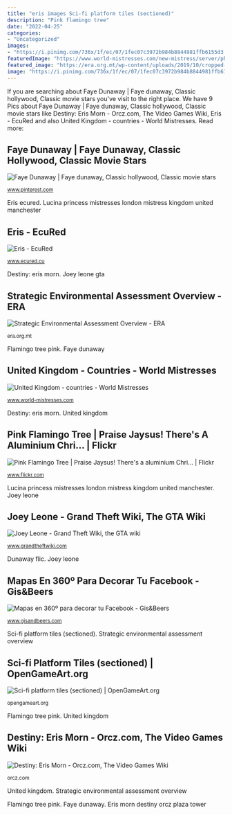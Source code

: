 ```yaml
---
title: "eris images Sci-fi platform tiles (sectioned)"
description: "Pink flamingo tree"
date: "2022-04-25"
categories:
- "Uncategorized"
images:
- "https://i.pinimg.com/736x/1f/ec/07/1fec07c3972b984b8844981ffb6155d3.jpg"
featuredImage: "https://www.world-mistresses.com/new-mistress/server/php/files/princess_lucina_Manchester/12.jpg"
featured_image: "https://era.org.mt/wp-content/uploads/2019/10/cropped-2-scaled.jpg"
image: "https://i.pinimg.com/736x/1f/ec/07/1fec07c3972b984b8844981ffb6155d3.jpg"
---
```


If you are searching about Faye Dunaway | Faye dunaway, Classic hollywood, Classic movie stars you've visit to the right place. We have 9 Pics about Faye Dunaway | Faye dunaway, Classic hollywood, Classic movie stars like Destiny: Eris Morn - Orcz.com, The Video Games Wiki, Eris - EcuRed and also United Kingdom - countries - World Mistresses. Read more:

## Faye Dunaway | Faye Dunaway, Classic Hollywood, Classic Movie Stars

![Faye Dunaway | Faye dunaway, Classic hollywood, Classic movie stars](https://i.pinimg.com/736x/1f/ec/07/1fec07c3972b984b8844981ffb6155d3.jpg "Mapas en 360º para decorar tu facebook")

<small>www.pinterest.com</small>

Eris ecured. Lucina princess mistresses london mistress kingdom united manchester

## Eris - EcuRed

![Eris - EcuRed](https://www.ecured.cu/images/c/cd/Eris.jpg "Flamingo tree pink")

<small>www.ecured.cu</small>

Destiny: eris morn. Joey leone gta

## Strategic Environmental Assessment Overview - ERA

![Strategic Environmental Assessment Overview - ERA](https://era.org.mt/wp-content/uploads/2019/10/cropped-2-scaled.jpg "United kingdom")

<small>era.org.mt</small>

Flamingo tree pink. Faye dunaway

## United Kingdom - Countries - World Mistresses

![United Kingdom - countries - World Mistresses](https://www.world-mistresses.com/new-mistress/server/php/files/princess_lucina_Manchester/12.jpg "Joey leone gta")

<small>www.world-mistresses.com</small>

Destiny: eris morn. United kingdom

## Pink Flamingo Tree | Praise Jaysus! There&#039;s A Aluminium Chri… | Flickr

![Pink Flamingo Tree | Praise Jaysus! There&#039;s a aluminium Chri… | Flickr](https://c1.staticflickr.com/3/2364/2292230786_f898887242_b.jpg "United kingdom")

<small>www.flickr.com</small>

Lucina princess mistresses london mistress kingdom united manchester. Joey leone

## Joey Leone - Grand Theft Wiki, The GTA Wiki

![Joey Leone - Grand Theft Wiki, the GTA wiki](https://gtwfilesie.grandtheftwiki.com/JoeyLeone-GTAIII.jpg "Joey leone gta")

<small>www.grandtheftwiki.com</small>

Dunaway flic. Joey leone

## Mapas En 360º Para Decorar Tu Facebook - Gis&amp;Beers

![Mapas en 360º para decorar tu Facebook - Gis&amp;Beers](http://www.gisandbeers.com/RRSS/360/Eris.jpg "Faye dunaway")

<small>www.gisandbeers.com</small>

Sci-fi platform tiles (sectioned). Strategic environmental assessment overview

## Sci-fi Platform Tiles (sectioned) | OpenGameArt.org

![Sci-fi platform tiles (sectioned) | OpenGameArt.org](https://opengameart.org/sites/default/files/intbuilding7a.png "Sci-fi platform tiles (sectioned)")

<small>opengameart.org</small>

Flamingo tree pink. United kingdom

## Destiny: Eris Morn - Orcz.com, The Video Games Wiki

![Destiny: Eris Morn - Orcz.com, The Video Games Wiki](http://orcz.com/images/thumb/3/39/Destiny_Eris_Morn1.jpg/300px-Destiny_Eris_Morn1.jpg "Sci-fi platform tiles (sectioned)")

<small>orcz.com</small>

United kingdom. Strategic environmental assessment overview

Flamingo tree pink. Faye dunaway. Eris morn destiny orcz plaza tower
